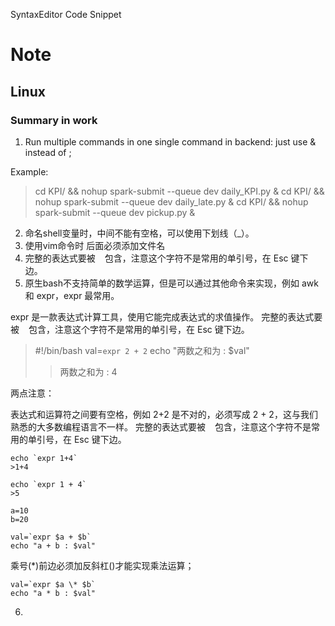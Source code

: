 SyntaxEditor Code Snippet

# Note 
## Linux 
### Summary in work  

1. Run multiple commands in one single command in backend:
just use & instead of ;

Example:
>cd KPI/ && nohup spark-submit --queue dev daily_KPI.py & cd KPI/ && nohup spark-submit --queue dev daily_late.py & cd KPI/ && nohup spark-submit --queue dev pickup.py &

2. 命名shell变量时，中间不能有空格，可以使用下划线（_）。
3. 使用vim命令时 后面必须添加文件名
4. 完整的表达式要被 ` ` 包含，注意这个字符不是常用的单引号，在 Esc 键下边。
5. 原生bash不支持简单的数学运算，但是可以通过其他命令来实现，例如 awk 和 expr，expr 最常用。

expr 是一款表达式计算工具，使用它能完成表达式的求值操作。
完整的表达式要被 ` ` 包含，注意这个字符不是常用的单引号，在 Esc 键下边。

>#!/bin/bash 
>val=`expr 2 + 2` 
>echo "两数之和为 : $val"
>>两数之和为  :  4

两点注意：

表达式和运算符之间要有空格，例如 2+2 是不对的，必须写成 2 + 2，这与我们熟悉的大多数编程语言不一样。
完整的表达式要被 ` ` 包含，注意这个字符不是常用的单引号，在 Esc 键下边。

    echo `expr 1+4`
	>1+4
	
	echo `expr 1 + 4`
	>5

```
a=10
b=20

val=`expr $a + $b`
echo "a + b : $val"
```

乘号(*)前边必须加反斜杠(\)才能实现乘法运算；
```
val=`expr $a \* $b`
echo "a * b : $val"
```


6. 